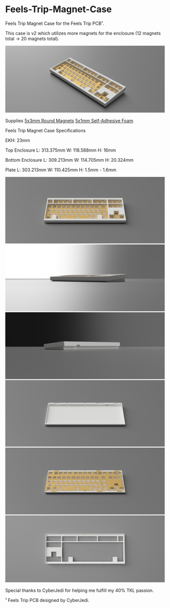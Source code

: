 # Feels-Trip-Magnet-Case
Feels Trip Magnet Case for the Feels Trip PCB¹.

This case is v2 which utilizes more magnets for the enclosure (12 magnets total -> 20 magnets total).

![screenshot](https://github.com/vroyasumi/Feels-Trip-Magnet-Case/blob/main/Renders/Feels_Trip_EXPORT_FIXEDADDED_MAGNETS_2024-Jul-18_05-22-06PM-000_CustomizedView6462012299.png)

Supplies
[5x3mm Round Magnets](https://www.amazon.com/dp/B09QHS6VSJ)
[5x1mm Self-Adhesive Foam](https://www.amazon.com/dp/B07L6M4PN1)

Feels Trip Magnet Case Specifications

EKH: 23mm

Top Enclosure
L: 313.375mm
W: 118.588mm
H: 16mm

Bottom Enclosure
L: 309.213mm
W: 114.705mm
H: 20.324mm

Plate
L: 303.213mm
W: 110.425mm
H: 1.5mm - 1.6mm

![screenshot](https://github.com/vroyasumi/Feels-Trip-Magnet-Case/blob/main/Renders/Feels_Trip_EXPORT_FIXEDADDED_MAGNETS_2024-Jul-18_05-22-22PM-000_CustomizedView1469937096.png)
![screenshot](https://github.com/vroyasumi/Feels-Trip-Magnet-Case/blob/main/Renders/Feels_Trip_EXPORT_FIXEDADDED_MAGNETS_2024-Jul-18_05-23-02PM-000_CustomizedView18128074447.png)
![screenshot](https://github.com/vroyasumi/Feels-Trip-Magnet-Case/blob/main/Renders/Feels_Trip_EXPORT_FIXEDADDED_MAGNETS_2024-Jul-18_05-23-13PM-000_CustomizedView14463899026.png)
![screenshot](https://github.com/vroyasumi/Feels-Trip-Magnet-Case/blob/main/Renders/Feels_Trip_EXPORT_FIXEDADDED_MAGNETS_2024-Jul-18_05-23-48PM-000_CustomizedView15493387225.png)
![screenshot](https://github.com/vroyasumi/Feels-Trip-Magnet-Case/blob/main/Renders/Feels_Trip_EXPORT_FIXEDADDED_MAGNETS_2024-Jul-18_05-23-59PM-000_CustomizedView15493387225.png)
![screenshot](https://github.com/vroyasumi/Feels-Trip-Magnet-Case/blob/main/Renders/Feels_Trip_EXPORT_FIXEDADDED_MAGNETS_2024-Jul-18_05-25-41PM-000_CustomizedView51714789489.png)

Special thanks to CyberJedi for helping me fulfill my 40% TKL passion.

¹ Feels Trip PCB designed by CyberJedi.
